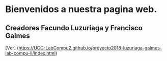 # Bienvenidos a nuestra pagina web.

Creadores Facundo Luzuriaga y Francisco Galmes
----------------------------------------------

[Ver] (https://UCC-LabCompu2.github.io/proyecto2018-luzuriaga-galmes-lab-compu-ii/index.html)
